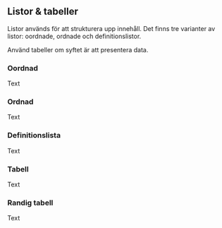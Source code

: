## Listor & tabeller
Listor används för att strukturera upp innehåll. Det finns tre varianter av listor: oordnade, ordnade och definitionslistor.

Använd tabeller om syftet är att presentera data.

### Oordnad
Text

### Ordnad
Text

### Definitionslista
Text

### Tabell
Text

### Randig tabell
Text
